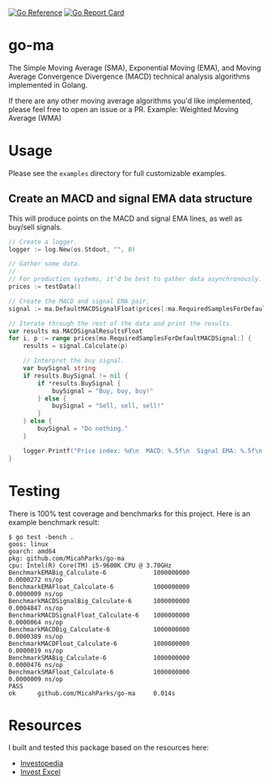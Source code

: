 [![Go Reference](https://pkg.go.dev/badge/github.com/MicahParks/go-ma.svg)](https://pkg.go.dev/github.com/MicahParks/go-ma) [![Go Report Card](https://goreportcard.com/badge/github.com/MicahParks/go-ma)](https://goreportcard.com/report/github.com/MicahParks/go-ma)
# go-ma
The Simple Moving Average (SMA), Exponential Moving (EMA), and Moving Average Convergence Divergence (MACD) technical
analysis algorithms implemented in Golang.

If there are any other moving average algorithms you'd like implemented, please feel free to open an issue or a PR.
Example: Weighted Moving Average (WMA)

# Usage
Please see the `examples` directory for full customizable examples.

## Create an MACD and signal EMA data structure
This will produce points on the MACD and signal EMA lines, as well as buy/sell signals.
```go
// Create a logger.
logger := log.New(os.Stdout, "", 0)

// Gather some data.
//
// For production systems, it'd be best to gather data asynchronously.
prices := testData()

// Create the MACD and signal EMA pair.
signal := ma.DefaultMACDSignalFloat(prices[:ma.RequiredSamplesForDefaultMACDSignal])

// Iterate through the rest of the data and print the results.
var results ma.MACDSignalResultsFloat
for i, p := range prices[ma.RequiredSamplesForDefaultMACDSignal:] {
	results = signal.Calculate(p)

	// Interpret the buy signal.
	var buySignal string
	if results.BuySignal != nil {
		if *results.BuySignal {
			buySignal = "Buy, buy, buy!"
		} else {
			buySignal = "Sell, sell, sell!"
		}
	} else {
		buySignal = "Do nothing."
	}

	logger.Printf("Price index: %d\n  MACD: %.5f\n  Signal EMA: %.5f\n  Buy signal: %s", i+ma.RequiredSamplesForDefaultMACDSignal, results.MACD.Result, results.SignalEMA, buySignal)
}
```

# Testing
There is 100% test coverage and benchmarks for this project. Here is an example benchmark result:
```
$ go test -bench .
goos: linux
goarch: amd64
pkg: github.com/MicahParks/go-ma
cpu: Intel(R) Core(TM) i5-9600K CPU @ 3.70GHz
BenchmarkEMABig_Calculate-6             1000000000               0.0000272 ns/op
BenchmarkEMAFloat_Calculate-6           1000000000               0.0000009 ns/op
BenchmarkMACDSignalBig_Calculate-6      1000000000               0.0004847 ns/op
BenchmarkMACDSignalFloat_Calculate-6    1000000000               0.0000064 ns/op
BenchmarkMACDBig_Calculate-6            1000000000               0.0000389 ns/op
BenchmarkMACDFloat_Calculate-6          1000000000               0.0000019 ns/op
BenchmarkSMABig_Calculate-6             1000000000               0.0000476 ns/op
BenchmarkSMAFloat_Calculate-6           1000000000               0.0000009 ns/op
PASS
ok      github.com/MicahParks/go-ma     0.014s
```

# Resources
I built and tested this package based on the resources here:
* [Investopedia](https://www.investopedia.com/terms/m/macd.asp)
* [Invest Excel](https://investexcel.net/how-to-calculate-macd-in-excel/)
